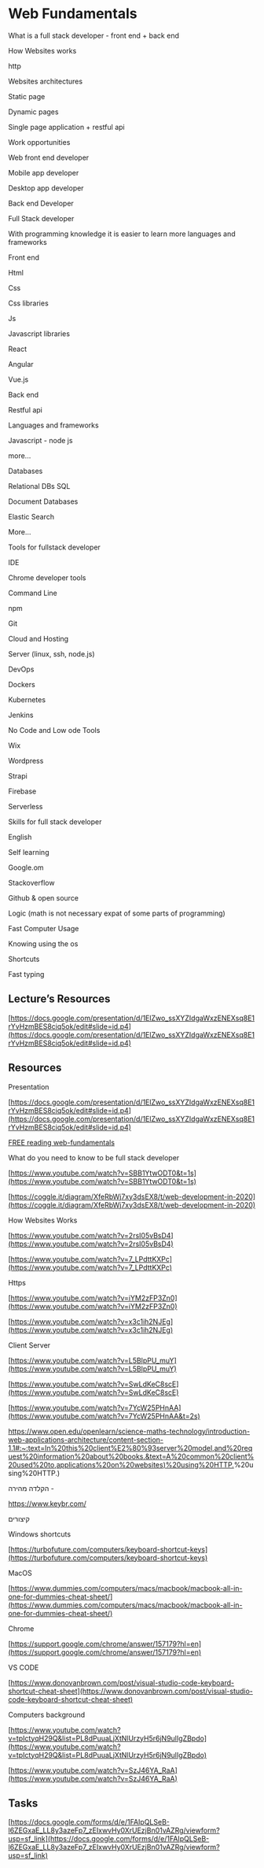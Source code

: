 # Web Fundamentals
What is a full stack developer - front end + back end

How Websites works

http

Websites architectures

Static page

Dynamic pages

Single page application + restful api

Work opportunities

Web front end developer

Mobile app developer

Desktop app developer

Back end Developer

Full Stack developer

With programming knowledge it is easier to learn more languages and frameworks

Front end

Html

Css

Css libraries

Js

Javascript libraries

React

Angular

Vue.js

Back end

Restful api

Languages and frameworks

Javascript - node js

more...

Databases

Relational DBs SQL

Document Databases

Elastic Search

More…

Tools for fullstack developer

IDE

Chrome developer tools

Command Line

npm

Git

Cloud and Hosting

Server (linux, ssh, node.js)

DevOps

Dockers

Kubernetes

Jenkins

No Code and Low ode Tools

Wix

Wordpress

Strapi

Firebase

Serverless

Skills for full stack developer

English

Self learning

Google.om

Stackoverflow

Github & open source

Logic (math is not necessary expat of some parts of programming)

Fast Computer Usage

Knowing using the os

Shortcuts

Fast typing

## Lecture’s Resources

[https://docs.google.com/presentation/d/1ElZwo_ssXYZIdgaWxzENEXsq8E1rYvHzmBES8ciq5ok/edit#slide=id.p4](https://docs.google.com/presentation/d/1ElZwo_ssXYZIdgaWxzENEXsq8E1rYvHzmBES8ciq5ok/edit#slide=id.p4)

## Resources

Presentation

[https://docs.google.com/presentation/d/1ElZwo_ssXYZIdgaWxzENEXsq8E1rYvHzmBES8ciq5ok/edit#slide=id.p4](https://docs.google.com/presentation/d/1ElZwo_ssXYZIdgaWxzENEXsq8E1rYvHzmBES8ciq5ok/edit#slide=id.p4)

[FREE reading web-fundamentals](https://fullstackopen.com/en/part0/fundamentals_of_web_apps)

What do you need to know to be full stack developer

[https://www.youtube.com/watch?v=SBB1YtwODT0&t=1s](https://www.youtube.com/watch?v=SBB1YtwODT0&t=1s)

[https://coggle.it/diagram/XfeRbWj7xy3dsEX8/t/web-development-in-2020](https://coggle.it/diagram/XfeRbWj7xy3dsEX8/t/web-development-in-2020)

How Websites Works

[https://www.youtube.com/watch?v=2rsI05vBsD4](https://www.youtube.com/watch?v=2rsI05vBsD4)

[https://www.youtube.com/watch?v=7_LPdttKXPc](https://www.youtube.com/watch?v=7_LPdttKXPc)

Https

[https://www.youtube.com/watch?v=iYM2zFP3Zn0](https://www.youtube.com/watch?v=iYM2zFP3Zn0)

[https://www.youtube.com/watch?v=x3c1ih2NJEg](https://www.youtube.com/watch?v=x3c1ih2NJEg)

Client Server

[https://www.youtube.com/watch?v=L5BlpPU_muY](https://www.youtube.com/watch?v=L5BlpPU_muY)

[https://www.youtube.com/watch?v=SwLdKeC8scE](https://www.youtube.com/watch?v=SwLdKeC8scE)

[https://www.youtube.com/watch?v=7YcW25PHnAA](https://www.youtube.com/watch?v=7YcW25PHnAA&t=2s)

[https://www.open.edu/openlearn/science-maths-technology/introduction-web-applications-architecture/content-section-1.1#:~:text=In%20this%20client%E2%80%93server%20model,and%20request%20information%20about%20books.&text=A%20common%20client%20used%20to,applications%20on%20websites)%20using%20HTTP.](https://www.open.edu/openlearn/science-maths-technology/introduction-web-applications-architecture/content-section-1.1#:~:text=In%20this%20client%E2%80%93server%20model,and%20request%20information%20about%20books.&text=A%20common%20client%20used%20to,applications%20on%20websites)%20using%20HTTP.)

הקלדה מהירה -

https://www.keybr.com/

קיצורים

Windows shortcuts

[https://turbofuture.com/computers/keyboard-shortcut-keys](https://turbofuture.com/computers/keyboard-shortcut-keys)

MacOS

[https://www.dummies.com/computers/macs/macbook/macbook-all-in-one-for-dummies-cheat-sheet/](https://www.dummies.com/computers/macs/macbook/macbook-all-in-one-for-dummies-cheat-sheet/)

Chrome

[https://support.google.com/chrome/answer/157179?hl=en](https://support.google.com/chrome/answer/157179?hl=en)

VS CODE

[https://www.donovanbrown.com/post/visual-studio-code-keyboard-shortcut-cheat-sheet](https://www.donovanbrown.com/post/visual-studio-code-keyboard-shortcut-cheat-sheet)

Computers background

[https://www.youtube.com/watch?v=tpIctyqH29Q&list=PL8dPuuaLjXtNlUrzyH5r6jN9ulIgZBpdo](https://www.youtube.com/watch?v=tpIctyqH29Q&list=PL8dPuuaLjXtNlUrzyH5r6jN9ulIgZBpdo)

[https://www.youtube.com/watch?v=SzJ46YA_RaA](https://www.youtube.com/watch?v=SzJ46YA_RaA)

  
  
  

## Tasks

[https://docs.google.com/forms/d/e/1FAIpQLSeB-l6ZEGxaE_LL8y3azeFp7_zEIxwvHy0XrUEzjBn01vAZRg/viewform?usp=sf_link](https://docs.google.com/forms/d/e/1FAIpQLSeB-l6ZEGxaE_LL8y3azeFp7_zEIxwvHy0XrUEzjBn01vAZRg/viewform?usp=sf_link)

